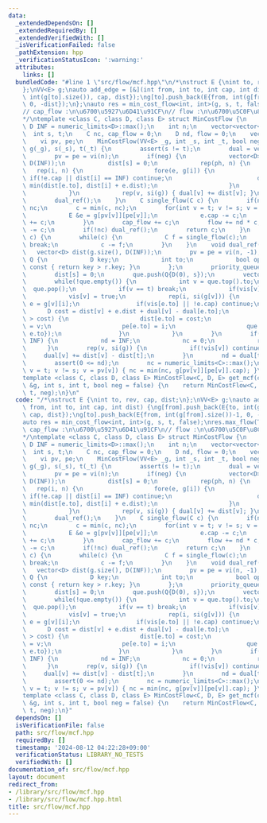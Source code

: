 ```yaml
---
data:
  _extendedDependsOn: []
  _extendedRequiredBy: []
  _extendedVerifiedWith: []
  _isVerificationFailed: false
  _pathExtension: hpp
  _verificationStatusIcon: ':warning:'
  attributes:
    links: []
  bundledCode: "#line 1 \"src/flow/mcf.hpp\"\n/*\nstruct E {\nint to, rev, cap, dist;\n\
    };\nVV<E> g;\nauto add_edge = [&](int from, int to, int cap, int dist) {\ng[from].push_back(E{to,\
    \ int(g[to].size()), cap, dist});\ng[to].push_back(E{from, int(g[from].size())-1,\
    \ 0, -dist});\n};\nauto res = min_cost_flow<int, int>(g, s, t, false);\nres.max_flow(TEN(9));\n\
    // cap_flow :\n\u6700\u5927\u6D41\u91CF\n// flow :\n\u6700\u5C0F\u8CBB\u7528\n\
    */\ntemplate <class C, class D, class E> struct MinCostFlow {\n    static constexpr\
    \ D INF = numeric_limits<D>::max();\n    int n;\n    vector<vector<E>> g;\n  \
    \  int s, t;\n    C nc, cap_flow = 0;\n    D nd, flow = 0;\n    vector<D> dual;\n\
    \    vi pv, pe;\n    MinCostFlow(VV<E> _g, int _s, int _t, bool neg) : n(int(_g.size())),\
    \ g(_g), s(_s), t(_t) {\n        assert(s != t);\n        dual = vector<D>(n);\n\
    \        pv = pe = vi(n);\n        if(neg) {\n            vector<D> dist(si(g),\
    \ D(INF));\n            dist[s] = 0;\n            rep(ph, n) {\n             \
    \   rep(i, n) {\n                    fore(e, g[i]) {\n                       \
    \ if(!e.cap || dist[i] == INF) continue;\n                        dist[e.to] =\
    \ min(dist[e.to], dist[i] + e.dist);\n                    }\n                }\n\
    \            }\n            rep(v, si(g)) { dual[v] += dist[v]; }\n        }\n\
    \        dual_ref();\n    }\n    C single_flow(C c) {\n        if(nd == INF) return\
    \ nc;\n        c = min(c, nc);\n        for(int v = t; v != s; v = pv[v]) {\n\
    \            E &e = g[pv[v]][pe[v]];\n            e.cap -= c;\n            g[v][e.rev].cap\
    \ += c;\n        }\n        cap_flow += c;\n        flow += nd * c;\n        nc\
    \ -= c;\n        if(!nc) dual_ref();\n        return c;\n    }\n    void max_flow(C\
    \ c) {\n        while(c) {\n            C f = single_flow(c);\n            if(!f)\
    \ break;\n            c -= f;\n        }\n    }\n    void dual_ref() {\n     \
    \   vector<D> dist(g.size(), D(INF));\n        pv = pe = vi(n, -1);\n        struct\
    \ Q {\n            D key;\n            int to;\n            bool operator<(Q r)\
    \ const { return key > r.key; }\n        };\n        priority_queue<Q> que;\n\
    \        dist[s] = 0;\n        que.push(Q{D(0), s});\n        vector<char> vis(n);\n\
    \        while(!que.empty()) {\n            int v = que.top().to;\n          \
    \  que.pop();\n            if(v == t) break;\n            if(vis[v]) continue;\n\
    \            vis[v] = true;\n            rep(i, si(g[v])) {\n                E\
    \ e = g[v][i];\n                if(vis[e.to] || !e.cap) continue;\n          \
    \      D cost = dist[v] + e.dist + dual[v] - dual[e.to];\n                if(dist[e.to]\
    \ > cost) {\n                    dist[e.to] = cost;\n                    pv[e.to]\
    \ = v;\n                    pe[e.to] = i;\n                    que.push(Q{dist[e.to],\
    \ e.to});\n                }\n            }\n        }\n        if(dist[t] ==\
    \ INF) {\n            nd = INF;\n            nc = 0;\n            return;\n  \
    \      }\n        rep(v, si(g)) {\n            if(!vis[v]) continue;\n       \
    \     dual[v] += dist[v] - dist[t];\n        }\n        nd = dual[t] - dual[s];\n\
    \        assert(0 <= nd);\n        nc = numeric_limits<C>::max();\n        for(int\
    \ v = t; v != s; v = pv[v]) { nc = min(nc, g[pv[v]][pe[v]].cap); }\n    }\n};\n\
    template <class C, class D, class E> MinCostFlow<C, D, E> get_mcf(const vector<vector<E>>\
    \ &g, int s, int t, bool neg = false) {\n    return MinCostFlow<C, D, E>(g, s,\
    \ t, neg);\n}\n"
  code: "/*\nstruct E {\nint to, rev, cap, dist;\n};\nVV<E> g;\nauto add_edge = [&](int\
    \ from, int to, int cap, int dist) {\ng[from].push_back(E{to, int(g[to].size()),\
    \ cap, dist});\ng[to].push_back(E{from, int(g[from].size())-1, 0, -dist});\n};\n\
    auto res = min_cost_flow<int, int>(g, s, t, false);\nres.max_flow(TEN(9));\n//\
    \ cap_flow :\n\u6700\u5927\u6D41\u91CF\n// flow :\n\u6700\u5C0F\u8CBB\u7528\n\
    */\ntemplate <class C, class D, class E> struct MinCostFlow {\n    static constexpr\
    \ D INF = numeric_limits<D>::max();\n    int n;\n    vector<vector<E>> g;\n  \
    \  int s, t;\n    C nc, cap_flow = 0;\n    D nd, flow = 0;\n    vector<D> dual;\n\
    \    vi pv, pe;\n    MinCostFlow(VV<E> _g, int _s, int _t, bool neg) : n(int(_g.size())),\
    \ g(_g), s(_s), t(_t) {\n        assert(s != t);\n        dual = vector<D>(n);\n\
    \        pv = pe = vi(n);\n        if(neg) {\n            vector<D> dist(si(g),\
    \ D(INF));\n            dist[s] = 0;\n            rep(ph, n) {\n             \
    \   rep(i, n) {\n                    fore(e, g[i]) {\n                       \
    \ if(!e.cap || dist[i] == INF) continue;\n                        dist[e.to] =\
    \ min(dist[e.to], dist[i] + e.dist);\n                    }\n                }\n\
    \            }\n            rep(v, si(g)) { dual[v] += dist[v]; }\n        }\n\
    \        dual_ref();\n    }\n    C single_flow(C c) {\n        if(nd == INF) return\
    \ nc;\n        c = min(c, nc);\n        for(int v = t; v != s; v = pv[v]) {\n\
    \            E &e = g[pv[v]][pe[v]];\n            e.cap -= c;\n            g[v][e.rev].cap\
    \ += c;\n        }\n        cap_flow += c;\n        flow += nd * c;\n        nc\
    \ -= c;\n        if(!nc) dual_ref();\n        return c;\n    }\n    void max_flow(C\
    \ c) {\n        while(c) {\n            C f = single_flow(c);\n            if(!f)\
    \ break;\n            c -= f;\n        }\n    }\n    void dual_ref() {\n     \
    \   vector<D> dist(g.size(), D(INF));\n        pv = pe = vi(n, -1);\n        struct\
    \ Q {\n            D key;\n            int to;\n            bool operator<(Q r)\
    \ const { return key > r.key; }\n        };\n        priority_queue<Q> que;\n\
    \        dist[s] = 0;\n        que.push(Q{D(0), s});\n        vector<char> vis(n);\n\
    \        while(!que.empty()) {\n            int v = que.top().to;\n          \
    \  que.pop();\n            if(v == t) break;\n            if(vis[v]) continue;\n\
    \            vis[v] = true;\n            rep(i, si(g[v])) {\n                E\
    \ e = g[v][i];\n                if(vis[e.to] || !e.cap) continue;\n          \
    \      D cost = dist[v] + e.dist + dual[v] - dual[e.to];\n                if(dist[e.to]\
    \ > cost) {\n                    dist[e.to] = cost;\n                    pv[e.to]\
    \ = v;\n                    pe[e.to] = i;\n                    que.push(Q{dist[e.to],\
    \ e.to});\n                }\n            }\n        }\n        if(dist[t] ==\
    \ INF) {\n            nd = INF;\n            nc = 0;\n            return;\n  \
    \      }\n        rep(v, si(g)) {\n            if(!vis[v]) continue;\n       \
    \     dual[v] += dist[v] - dist[t];\n        }\n        nd = dual[t] - dual[s];\n\
    \        assert(0 <= nd);\n        nc = numeric_limits<C>::max();\n        for(int\
    \ v = t; v != s; v = pv[v]) { nc = min(nc, g[pv[v]][pe[v]].cap); }\n    }\n};\n\
    template <class C, class D, class E> MinCostFlow<C, D, E> get_mcf(const vector<vector<E>>\
    \ &g, int s, int t, bool neg = false) {\n    return MinCostFlow<C, D, E>(g, s,\
    \ t, neg);\n}"
  dependsOn: []
  isVerificationFile: false
  path: src/flow/mcf.hpp
  requiredBy: []
  timestamp: '2024-08-12 04:22:28+09:00'
  verificationStatus: LIBRARY_NO_TESTS
  verifiedWith: []
documentation_of: src/flow/mcf.hpp
layout: document
redirect_from:
- /library/src/flow/mcf.hpp
- /library/src/flow/mcf.hpp.html
title: src/flow/mcf.hpp
---
```

